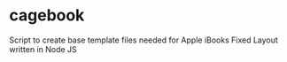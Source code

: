 # cagebook
Script to create base template files needed for Apple iBooks Fixed Layout written in Node JS
